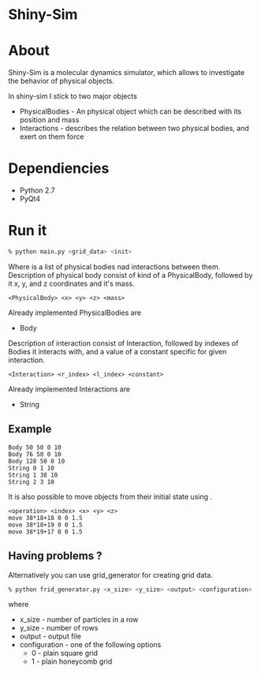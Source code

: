 Shiny-Sim
=========

# About

Shiny-Sim is a molecular dynamics simulator, which allows to
investigate the behavior of physical objects.

In shiny-sim I stick to two major objects

* PhysicalBodies - An physical object which can be described with its
  position and mass
* Interactions - describes the relation between two physical bodies,
  and exert on them force

# Dependiencies

* Python 2.7
* PyQt4

# Run it

```bash
% python main.py <grid_data> <init>
```

Where <grid-data> is a list of physical bodies nad interactions between
them.
Description of physical body consist of kind of a PhysicalBody,
followed by it x, y, and z coordinates and it's mass.

```
<PhysicalBody> <x> <y> <z> <mass>
```

Already implemented PhysicalBodies are
* Body

Description of interaction consist of Interaction, followed by indexes
of Bodies it interacts with, and a value of a constant specific for given interaction.

```
<Interaction> <r_index> <l_index> <constant>
```

Already implemented Interactions are
* String

## Example

```
Body 50 50 0 10
Body 76 50 0 10
Body 128 50 0 10
String 0 1 10
String 1 38 10
String 2 3 10
```

It is also possible to move objects from their initial state using  <init>.

```
<operation> <index> <x> <y> <z>
move 38*18+18 0 0 1.5
move 38*18+19 0 0 1.5
move 38*19+17 0 0 1.5
```

## Having problems ?

Alternatively you can use grid_generator for creating grid data.

```bash
% python frid_generator.py <x_size> <y_size> <output> <configuration>
```

where

* x_size - number of particles in a row
* y_size - number of rows
* output - output file
* configuration - one of the following options
  * 0 - plain square grid
  * 1 - plain honeycomb grid
